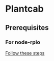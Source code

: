 # Plantcab

## Prerequisites

### For node-rpio

[Follow these steps](https://github.com/jperkin/node-rpio#important-system-requirements)
